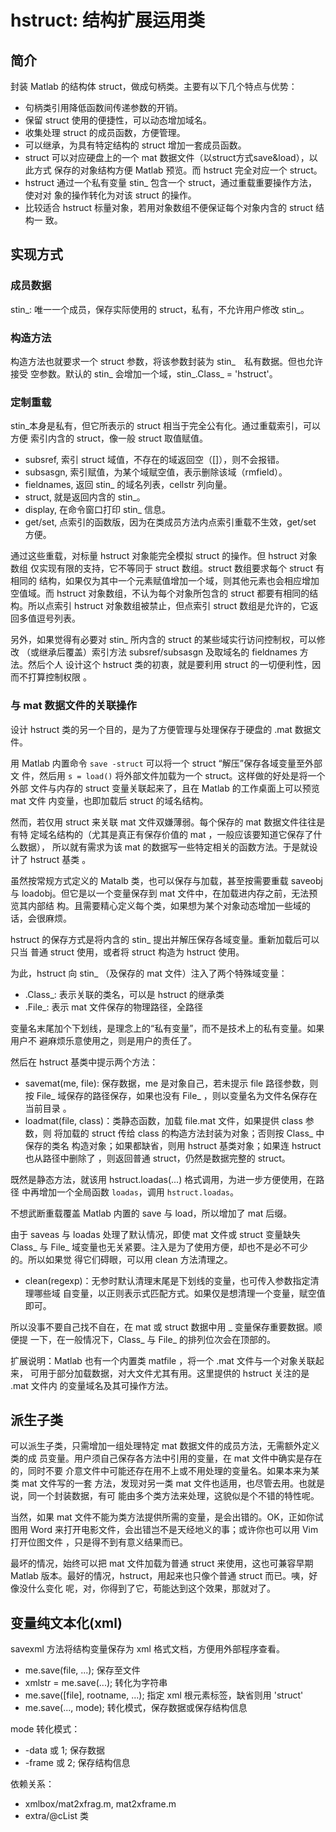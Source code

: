 hstruct: 结构扩展运用类
============

简介
---------

封装 Matlab 的结构体 struct，做成句柄类。主要有以下几个特点与优势：

- 句柄类引用降低函数间传递参数的开销。
- 保留 struct 使用的便捷性，可以动态增加域名。
- 收集处理 struct 的成员函数，方便管理。
- 可以继承，为具有特定结构的 struct 增加一套成员函数。
- struct 可以对应硬盘上的一个 mat 数据文件（以struct方式save&load），以此方式
  保存的对象结构方便 Matlab 预览。而 hstruct 完全对应一个 struct。
- hstruct 通过一个私有变量 stin_ 包含一个 struct，通过重载重要操作方法，使对对
  象的操作转化为对该 struct 的操作。
- 比较适合 hstruct 标量对象，若用对象数组不便保证每个对象内含的 struct 结构一
  致。


实现方式
--------

### 成员数据

stin_: 唯一一个成员，保存实际使用的 struct，私有，不允许用户修改 stin_。

### 构造方法

构造方法也就要求一个 struct 参数，将该参数封装为 stin_　私有数据。但也允许接受
空参数。默认的 stin_ 会增加一个域，stin_.Class_ = 'hstruct'。

### 定制重载

stin_本身是私有，但它所表示的 struct 相当于完全公有化。通过重载索引，可以方便
索引内含的 struct，像一般 struct 取值赋值。

- subsref, 索引 struct 域值，不存在的域返回空（[]），则不会报错。
- subsasgn, 索引赋值，为某个域赋空值，表示删除该域（rmfield）。
- fieldnames, 返回 stin_ 的域名列表，cellstr 列向量。
- struct, 就是返回内含的 stin_。
- display, 在命令窗口打印 stin_ 信息。
- get/set, 点索引的函数版，因为在类成员方法内点索引重载不生效，get/set 方便。

通过这些重载，对标量 hstruct 对象能完全模拟 struct 的操作。但 hstruct 对象数组
仅实现有限的支持，它不等同于 struct 数组。struct 数组要求每个 struct 有相同的
结构，如果仅为其中一个元素赋值增加一个域，则其他元素也会相应增加空值域。而
hstruct 对象数组，不认为每个对象所包含的 struct 都要有相同的结构。所以点索引
hstruct 对象数组被禁止，但点索引 struct 数组是允许的，它返回多值逗号列表。

另外，如果觉得有必要对 stin_ 所内含的 struct 的某些域实行访问控制权，可以修改
（或继承后覆盖）索引方法 subsref/subsasgn 及取域名的 fieldnames 方法。然后个人
设计这个 hstruct 类的初衷，就是要利用 struct 的一切便利性，因而不打算控制权限
。

### 与 mat 数据文件的关联操作

设计 hstruct 类的另一个目的，是为了方便管理与处理保存于硬盘的 .mat 数据文件。

用 Matlab 内置命令 `save -struct` 可以将一个 struct “解压”保存各域变量至外部文
件，然后用 `s = load()` 将外部文件加载为一个 struct。这样做的好处是将一个外部
文件与内存的 struct 变量关联起来了，且在 Matlab 的工作桌面上可以预览 mat 文件
内变量，也即加载后 struct 的域名结构。

然而，若仅用 struct 来关联 mat 文件双嫌薄弱。每个保存的 mat 数据文件往往是有特
定域名结构的（尤其是真正有保存价值的 mat ，一般应该要知道它保存了什么数据），
所以就有需求为该 mat 的数据写一些特定相关的函数方法。于是就设计了 hstruct 基类
。

虽然按常规方式定义的 Matalb 类，也可以保存与加载，甚至按需要重载 saveobj 与
loadobj。但它是以一个变量保存到 mat 文件中，在加载进内存之前，无法预览其内部结
构。且需要精心定义每个类，如果想为某个对象动态增加一些域的话，会很麻烦。

hstruct 的保存方式是将内含的 stin_ 提出并解压保存各域变量。重新加载后可以只当
普通 struct 使用，或者将 struct 构造为 hstruct 使用。

为此，hstruct 向 stin_ （及保存的 mat 文件）注入了两个特殊域变量：

- .Class_: 表示关联的类名，可以是 hstruct 的继承类
- .File_: 表示 mat 文件保存的物理路径，全路径

变量名末尾加个下划线，是理念上的“私有变量”，而不是技术上的私有变量。如果用户不
避麻烦乐意使用之，则是用户的责任了。

然后在 hstruct 基类中提示两个方法：

- savemat(me, file): 保存数据，me 是对象自己，若未提示 file 路径参数，则按
  File_ 域保存的路径保存，如果也没有 File_ ，则以变量名为文件名保存在当前目录
  。
- loadmat(file, class)：类静态函数，加载 file.mat 文件，如果提供 class 参数，则
  将加载的 struct 传给 class 的构造方法封装为对象；否则按 Class_ 中保存的类名
  构造对象；如果都缺省，则用 hstruct 基类对象；如果连 hstruct 也从路径中删除了
  ，则返回普通 struct，仍然是数据完整的 struct。

既然是静态方法，就该用 hstruct.loadas(...) 格式调用，为进一步方便使用，在路径
中再增加一个全局函数 `loadas`，调用 `hstruct.loadas`。

不想武断重载覆盖 Matlab 内置的 save 与 load，所以增加了 mat 后缀。

由于 saveas 与 loadas 处理了默认情况，即使 mat 文件或 struct 变量缺失 Class_
与 File_ 域变量也无关紧要。注入是为了使用方便，却也不是必不可少的。所以如果觉
得它们碍眼，可以用 clean 方法清理之。

- clean(regexp)：无参时默认清理末尾是下划线的变量，也可传入参数指定清理哪些域
  自变量，以正则表示式匹配方式。如果仅是想清理一个变量，赋空值即可。

所以没事不要自己找不自在，在 mat 或 struct 数据中用 _ 变量保存重要数据。顺便提
一下，在一般情况下，Class_ 与 File_ 的排列位次会在顶部的。

扩展说明：Matlab 也有一个内置类 matfile ，将一个 .mat 文件与一个对象关联起来，
可用于部分加载数据，对大文件尤其有用。这里提供的 hstruct 关注的是 .mat 文件内
的变量域名及其可操作方法。

派生子类
---------

可以派生子类，只需增加一组处理特定 mat 数据文件的成员方法，无需额外定义类的成
员变量。用户须自己保存各方法中引用的变量，在 mat 文件中确实是存在的，同时不要
介意文件中可能还存在用不上或不用处理的变量名。如果本来为某类 mat 文件写的一套
方法，发现对另一类 mat 文件也适用，也尽管去用。也就是说，同一个封装数据，有可
能由多个类方法来处理，这貌似是个不错的特性呢。

当然，如果 mat 文件不能为类方法提供所需的变量，是会出错的。OK，正如你试图用
Word 来打开电影文件，会出错岂不是天经地义的事；或许你也可以用 Vim 打开位图文件
，只是得不到有意义结果而已。

最坏的情况，始终可以把 mat 文件加载为普通 struct 来使用，这也可兼容早期 Matlab
版本。最好的情况，hstruct，用起来也只像个普通 struct 而已。咦，好像没什么变化
呢，对，你得到了它，苟能达到这个效果，那就对了。


变量纯文本化(xml)
---------

savexml 方法将结构变量保存为 xml 格式文档，方便用外部程序查看。

- me.save(file, ...); 保存至文件
- xmlstr = me.save(...); 转化为字符串
- me.save([file], rootname, ...); 指定 xml 根元素标签，缺省则用 'struct'
- me.save(..., mode); 转化模式，保存数据或保存结构信息

mode 转化模式：

* -data 或 1; 保存数据
* -frame 或 2; 保存结构信息

依赖关系：
- xmlbox/mat2xfrag.m, mat2xframe.m
- extra/@cList 类
